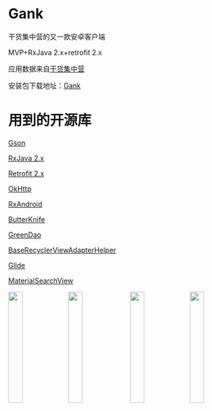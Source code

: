 # Gank
干货集中营的又一款安卓客户端

MVP+RxJava 2.x+retrofit 2.x

应用数据来自[干货集中营](https://gank.io/)

安装包下载地址：[Gank](http://www.coolapk.com/apk/com.github.xiaofei_dev.gank)
# 用到的开源库
[Gson](https://github.com/google/gson)

[RxJava 2.x](https://github.com/ReactiveX/RxJava)

[Retrofit 2.x](https://github.com/square/retrofit)

[OkHttp](https://github.com/square/okhttp)

[RxAndroid](https://github.com/ReactiveX/RxAndroid)

[ButterKnife](https://github.com/JakeWharton/butterknife)

[GreenDao](https://github.com/greenrobot/greenDAO)

[BaseRecyclerViewAdapterHelper](https://github.com/CymChad/BaseRecyclerViewAdapterHelper)

[Glide](https://github.com/bumptech/glide)

[MaterialSearchView](https://github.com/MiguelCatalan/MaterialSearchView)


<img src="https://github.com/xiaofei-dev/Gank/blob/master/art/enframe_2017-04-30-10-31-21.png" width="24%" height="24%"><img src="https://github.com/xiaofei-dev/Gank/blob/master/art/enframe_2017-04-30-10-31-36.png" width="24%" height="24%">
<img src="https://github.com/xiaofei-dev/Gank/blob/master/art/enframe_2017-04-29-21-01-17.png" width="24%" height="24%"><img src="https://github.com/xiaofei-dev/Gank/blob/master/art/enframe_2017-04-29-21-01-41.png" width="24%" height="24%">

